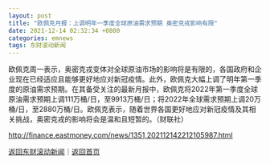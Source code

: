 ```yaml
---
layout: post
title: "欧佩克月报：上调明年一季度全球原油需求预期 奥密克戎影响有限"
date: 2021-12-14 02:32:34 +0800
categories: emnews
tags: 东财滚动新闻
---
```


欧佩克周一表示，奥密克戎变体对全球原油市场的影响将是有限的，各国政府和企业现在已经适应且能够更好地应对新冠疫情。此外，欧佩克大幅上调了明年第一季度的原油需求预期。在其备受关注的最新月报中，欧佩克将2022年第一季度全球原油需求预期上调111万桶/日，至9913万桶/日；将2022年全球需求预期上调20万桶/日，至2880万桶/日。欧佩克表示，随着世界各国更好地应对新冠疫情及其相关挑战，奥密克戎的影响将会是温和且短暂的。（财联社）

<http://finance.eastmoney.com/news/1351,202112142212105987.html>

[返回东财滚动新闻](//finews.withounder.com/emnews/)｜[返回首页](//finews.withounder.com/)